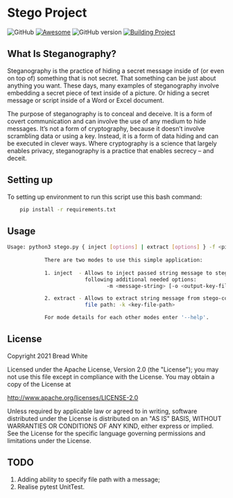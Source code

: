 # Stego Project

![GitHub](https://badgen.net/badge/icon/github?icon=github&label)
[![Awesome](https://awesome.re/badge.svg)](https://awesome.re)
![GitHub version](https://img.shields.io/badge/version-v1.2.0-green?style=plastic&labelColor=dark)
[![Building Project](https://github.com/breadrock1/Stego/actions/workflows/build-project-action.yml/badge.svg?branch=master)](https://github.com/breadrock1/Stego/actions/workflows/build-project-action.yml)

## What Is Steganography?
Steganography is the practice of hiding a secret message inside of (or even on top of) something that is not secret. That something can be just about anything you want. These days, many examples of steganography involve embedding a secret piece of text inside of a picture. Or hiding a secret message or script inside of a Word or Excel document.

The purpose of steganography is to conceal and deceive. It is a form of covert communication and can involve the use of any medium to hide messages. It’s not a form of cryptography, because it doesn’t involve scrambling data or using a key. Instead, it is a form of data hiding and can be executed in clever ways. Where cryptography is a science that largely enables privacy, steganography is a practice that enables secrecy – and deceit.

## Setting up

To setting up environment to run this script use this bash command:

```bash
    pip install -r requirements.txt
```

## Usage

```bash
Usage: python3 stego.py { inject [options] | extract [options] } -f <picture-file-path>
            
            There are two modes to use this simple application:
            
            1. inject  - Allows to inject passed string message to stego-container. There are 
                         following additional needed options: 
                                -m <message-string> [-o <output-key-file-path>]

            2. extract - Allows to extract string message from stego-container. Just pass key 
                         file path: -k <key-file-path>

            For mode details for each other modes enter '--help'.

```

## License 

Copyright 2021 Bread White

Licensed under the Apache License, Version 2.0 (the "License");
you may not use this file except in compliance with the License.
You may obtain a copy of the License at

   http://www.apache.org/licenses/LICENSE-2.0

Unless required by applicable law or agreed to in writing, software
distributed under the License is distributed on an "AS IS" BASIS,
WITHOUT WARRANTIES OR CONDITIONS OF ANY KIND, either express or implied.
See the License for the specific language governing permissions and
limitations under the License.

## TODO

1. Adding ability to specify file path with a message;
2. Realise pytest UnitTest.
